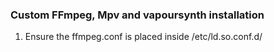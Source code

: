 ### Custom FFmpeg, Mpv and vapoursynth installation

1. Ensure the ffmpeg.conf is placed inside /etc/ld.so.conf.d/

